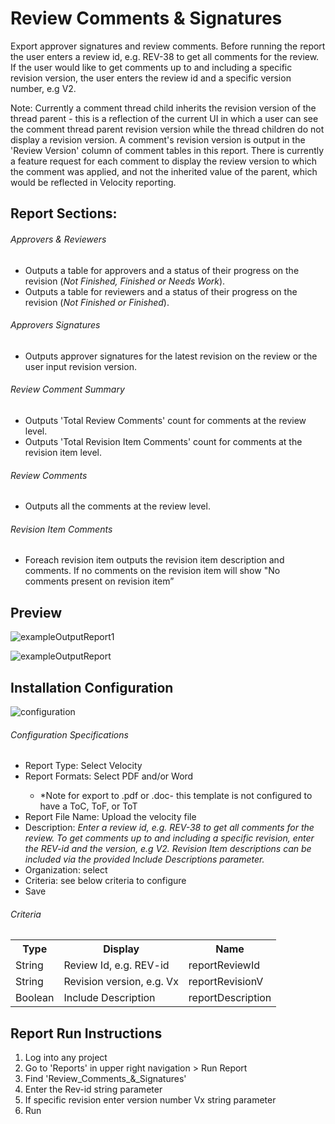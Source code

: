 # Review Comments & Signatures 
Export approver signatures and review comments. Before running the report the user enters a review id, e.g. REV-38 to get all comments for the review. If the user would like to get comments up to and including a specific revision version, the user enters the review id and a specific version number, e.g V2.

Note: Currently a comment thread child inherits the revision version of the thread parent - this is a reflection of the current UI in which a user can see the comment thread parent revision version while the thread children do not display a revision version. A comment's revision version is output in the 'Review Version' column of comment tables in this report. There is currently a feature request for each comment to display the review version to which the comment was applied, and not the inherited value of the parent, which would be reflected in Velocity reporting. 

## Report Sections:
###### Approvers & Reviewers
<ul>
<li>Outputs a table for approvers and a status of their progress on the revision (<i>Not Finished, Finished or Needs Work</i>).</li>
<li>Outputs a table for reviewers and a status of their progress on the revision (<i>Not Finished or Finished</i>).</li>
</ul>

###### Approvers Signatures
<ul>
<li>Outputs approver signatures for the latest revision on the review or the user input revision version.</li>
</ul>

###### Review Comment Summary
<ul>
<li>Outputs 'Total Review Comments' count for comments at the review level.</li>
<li>Outputs 'Total Revision Item Comments' count for comments at the revision item level.</li>
</ul>

###### Review Comments
<ul>
<li>Outputs all the comments at the review level.</li>
</ul>

###### Revision Item Comments 
<ul>
<li>Foreach revision item outputs the revision item description and comments. If no comments on the revision item will show "No comments present on revision item”</li>
</ul>


## Preview

![exampleOutputReport1](https://github.com/user-attachments/assets/3fc94225-a116-4180-8ddb-a87dcd41c1bb)

![exampleOutputReport](https://github.com/user-attachments/assets/0d60cdfd-76af-4251-bd13-e733c4afca62)


## Installation Configuration

![configuration](https://github.com/user-attachments/assets/d4412147-aeb0-43cc-962d-0ff3be9b4036)

###### Configuration Specifications
<ul> 
  <li>Report Type: Select Velocity</li>
  <li>Report Formats: Select PDF and/or Word</li>
  <ul>
  <li>*Note for export to .pdf or .doc- this template is not configured to have a ToC, ToF, or ToT</li>
  </ul>
  <li>Report File Name: Upload the velocity file</li>
  <li>Description: <i>Enter a review id, e.g. REV-38 to get all comments for the review. To get comments up to and including a specific revision, enter the REV-id and the version, e.g V2. Revision Item descriptions can be included via the provided Include Descriptions parameter.</i></li>
  <li>Organization: select</li>
  <li>Criteria: see below criteria to configure</li>
  <li>Save</li>
</ul>

<h6>Criteria</h6>
<table>
  <tr>
    <th>Type</th>
    <th>Display</th>
    <th>Name</th>
  </tr>
  <tr>
    <td>String</td>
    <td>Review Id, e.g. REV-id</td>
    <td>reportReviewId</td>
  </tr>
  <tr>
    <td>String</td>
    <td>Revision version, e.g. Vx</td>
    <td>reportRevisionV</td>
  </tr>
  <tr>
    <td>Boolean</td>
    <td>Include Description</td>
    <td>reportDescription</td>
  </tr>
</table>


## Report Run Instructions 
<ol>
  <li>Log into any project</li>
  <li>Go to 'Reports' in upper right navigation > Run Report</li>
  <li>Find 'Review_Comments_&_Signatures'</li>
  <li>Enter the Rev-id string parameter</li>
  <li>If specific revision enter version number Vx string parameter</li>
  <li>Run</li>
</ol>
 
